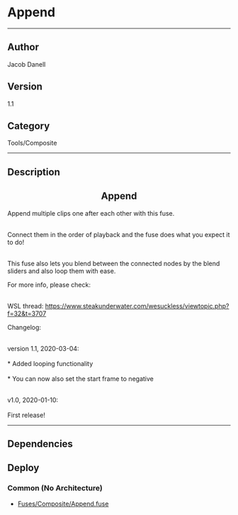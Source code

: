 # Append
___

## Author
Jacob Danell

## Version
1.1

## Category
Tools/Composite

___

## Description
<center><h2>Append</h2></center>
<p>Append multiple clips one after each other with this fuse.</p>

<br>Connect them in the order of playback and the fuse does what you expect it to do!</br>

<br>This fuse also lets you blend between the connected nodes by the blend sliders and also loop them with ease.</br>

<p>For more info, please check:</p>

<br>WSL thread: <a href="https://www.steakunderwater.com/wesuckless/viewtopic.php?f=32&t=3707">https://www.steakunderwater.com/wesuckless/viewtopic.php?f=32&t=3707</a></br>


<p>Changelog:</p>
<br>version 1.1, 2020-03-04:</br>
<br>* Added looping functionality</br>
<br>* You can now also set the start frame to negative</br>

<br>v1.0, 2020-01-10:</br>
<br>First release!</br>

___

## Dependencies

## Deploy

### Common (No Architecture)

<ul>
<li><a href="https://gitlab.com/WeSuckLess/Reactor/-/blob/master/Atoms/com.JacobDanell.Append/Fuses/Composite/Append.fuse?ref_type=heads">Fuses/Composite/Append.fuse</a></li>
</ul>

